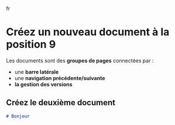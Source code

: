 fr
# Créez un nouveau document à la position 9

Les documents sont des **groupes de pages** connectées par :

- une **barre latérale**
- une **navigation précédente/suivante**
- **la gestion des versions**

## Créez le deuxième document

```md title="docs/hello.md"
# Bonjour
```
